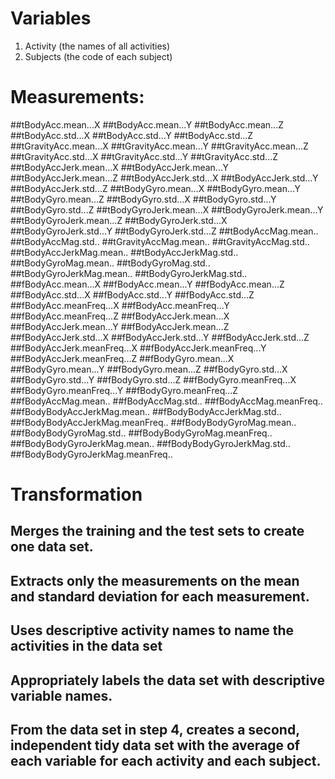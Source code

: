 # Variables
1. Activity (the names of all activities)
2. Subjects (the code of each subject)
# Measurements:
##tBodyAcc.mean...X
##tBodyAcc.mean...Y
##tBodyAcc.mean...Z
##tBodyAcc.std...X
##tBodyAcc.std...Y
##tBodyAcc.std...Z
##tGravityAcc.mean...X
##tGravityAcc.mean...Y
##tGravityAcc.mean...Z
##tGravityAcc.std...X
##tGravityAcc.std...Y
##tGravityAcc.std...Z
##tBodyAccJerk.mean...X
##tBodyAccJerk.mean...Y
##tBodyAccJerk.mean...Z
##tBodyAccJerk.std...X
##tBodyAccJerk.std...Y
##tBodyAccJerk.std...Z
##tBodyGyro.mean...X
##tBodyGyro.mean...Y
##tBodyGyro.mean...Z
##tBodyGyro.std...X
##tBodyGyro.std...Y
##tBodyGyro.std...Z
##tBodyGyroJerk.mean...X
##tBodyGyroJerk.mean...Y
##tBodyGyroJerk.mean...Z
##tBodyGyroJerk.std...X
##tBodyGyroJerk.std...Y
##tBodyGyroJerk.std...Z
##tBodyAccMag.mean..
##tBodyAccMag.std..
##tGravityAccMag.mean..
##tGravityAccMag.std..
##tBodyAccJerkMag.mean..
##tBodyAccJerkMag.std..
##tBodyGyroMag.mean..
##tBodyGyroMag.std..
##tBodyGyroJerkMag.mean..
##tBodyGyroJerkMag.std..
##fBodyAcc.mean...X
##fBodyAcc.mean...Y
##fBodyAcc.mean...Z
##fBodyAcc.std...X
##fBodyAcc.std...Y
##fBodyAcc.std...Z
##fBodyAcc.meanFreq...X
##fBodyAcc.meanFreq...Y
##fBodyAcc.meanFreq...Z
##fBodyAccJerk.mean...X
##fBodyAccJerk.mean...Y
##fBodyAccJerk.mean...Z
##fBodyAccJerk.std...X
##fBodyAccJerk.std...Y
##fBodyAccJerk.std...Z
##fBodyAccJerk.meanFreq...X
##fBodyAccJerk.meanFreq...Y
##fBodyAccJerk.meanFreq...Z
##fBodyGyro.mean...X
##fBodyGyro.mean...Y
##fBodyGyro.mean...Z
##fBodyGyro.std...X
##fBodyGyro.std...Y
##fBodyGyro.std...Z
##fBodyGyro.meanFreq...X
##fBodyGyro.meanFreq...Y
##fBodyGyro.meanFreq...Z
##fBodyAccMag.mean..
##fBodyAccMag.std..
##fBodyAccMag.meanFreq..
##fBodyBodyAccJerkMag.mean..
##fBodyBodyAccJerkMag.std..
##fBodyBodyAccJerkMag.meanFreq..
##fBodyBodyGyroMag.mean..
##fBodyBodyGyroMag.std..
##fBodyBodyGyroMag.meanFreq..
##fBodyBodyGyroJerkMag.mean..
##fBodyBodyGyroJerkMag.std..
##fBodyBodyGyroJerkMag.meanFreq..

# Transformation

## Merges the training and the test sets to create one data set.
## Extracts only the measurements on the mean and standard deviation for each measurement.
## Uses descriptive activity names to name the activities in the data set
## Appropriately labels the data set with descriptive variable names.
## From the data set in step 4, creates a second, independent tidy data set with the average of each variable for each activity and each subject.


